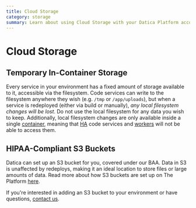 ```yaml
---
title: Cloud Storage
category: storage
summary: Learn about using Cloud Storage with your Datica Platform account.
---
```


# Cloud Storage

## Temporary In-Container Storage
Every service in your environment has a fixed amount of storage available to it, accessible via the filesystem. Code services can write to the filesystem anywhere they wish (e.g. `/tmp` or `/app/uploads`), but when a service is redeployed (either via build or manually), _any local filesystem changes will be lost_. Do not use the local filesystem for any data you wish to keep. Additionally, local filesystem changes are only available inside a single [container](/compliant-cloud/articles/concepts/containers), meaning that [HA](/compliant-cloud/articles/ha-application) code services and [workers](/compliant-cloud/articles/concepts/workers) will not be able to access them.

## HIPAA-Compliant S3 Buckets
Datica can set up an S3 bucket for you, covered under our BAA. Data in S3 is unaffected by redeploys, making it an ideal location to store files or large amounts of data. Read more about how S3 buckets are set up on The Platform [here](/compliant-cloud/articles/s3-bucket-access).

If you're interested in adding an S3 bucket to your environment or have questions, [contact us](https://datica.com/support).